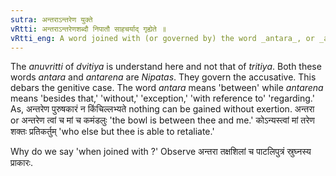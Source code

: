 ```yaml
---
sutra: अन्तराऽन्तरेण युक्ते
vRtti: अन्तराऽन्तरेणशब्दौ निपातौ साहचर्याद् गृह्येते ॥
vRtti_eng: A word joined with (or governed by) the word _antara_, or _antarena_ takes the second case-affix.
---
```

The _anuvritti_ of _dvitiya_ is understand here and not that of _tritiya_. Both these words _antara_ and _antarena_ are _Nipatas_. They govern the accusative. This debars the genitive case. The word _antara_ means 'between' while _antarena_ means 'besides that,' 'without,' 'exception,' 'with reference to' 'regarding.' As, अन्तरेण पुरुषकारं न किंचिल्लभ्यते nothing can be gained without exertion. अन्तरा or अन्तरेण त्वां च मां च कमंडलुः 'the bowl is between thee and me.' कोऽन्यस्त्वां मां तरेण शक्तः प्रतिकर्तुम् 'who else but thee is able to retaliate.'

Why do we say 'when joined with ?' Observe अन्तरा तक्षशिलां च पाटलिपुत्रं स्रुघ्नस्य प्राकारः.
